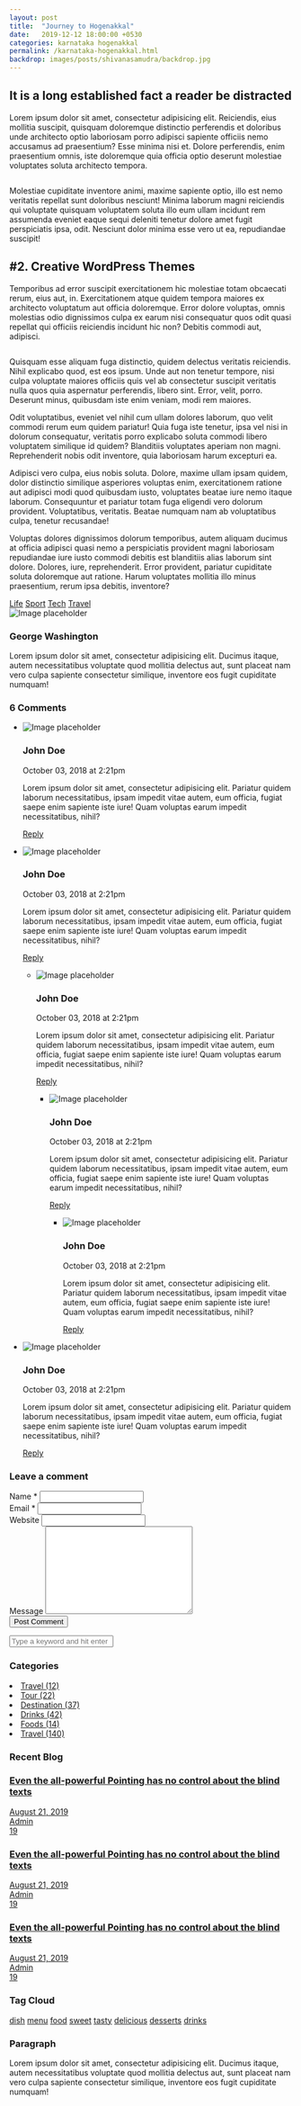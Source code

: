 ```yaml
---
layout: post
title:  "Journey to Hogenakkal"
date:   2019-12-12 18:00:00 +0530
categories: karnataka hogenakkal
permalink: /karnataka-hogenakkal.html
backdrop: images/posts/shivanasamudra/backdrop.jpg
---
```

<section class="ftco-section ftco-no-pt ftco-no-pb">
  <div class="container">
    <div class="row">
      <div class="col-lg-8 order-md-last ftco-animate py-md-5 mt-md-5">
        <h2 class="mb-3">It is a long established fact a reader be distracted</h2>
        <p>Lorem ipsum dolor sit amet, consectetur adipisicing elit. Reiciendis, eius mollitia suscipit, quisquam doloremque distinctio perferendis et doloribus unde architecto optio laboriosam porro adipisci sapiente officiis nemo accusamus ad praesentium? Esse minima nisi et. Dolore perferendis, enim praesentium omnis, iste doloremque quia officia optio deserunt molestiae voluptates soluta architecto tempora.</p>
        <p>
          <img src="images/image_6.jpg" alt="" class="img-fluid">
        </p>
        <p>Molestiae cupiditate inventore animi, maxime sapiente optio, illo est nemo veritatis repellat sunt doloribus nesciunt! Minima laborum magni reiciendis qui voluptate quisquam voluptatem soluta illo eum ullam incidunt rem assumenda eveniet eaque sequi deleniti tenetur dolore amet fugit perspiciatis ipsa, odit. Nesciunt dolor minima esse vero ut ea, repudiandae suscipit!</p>
        <h2 class="mb-3 mt-5">#2. Creative WordPress Themes</h2>
        <p>Temporibus ad error suscipit exercitationem hic molestiae totam obcaecati rerum, eius aut, in. Exercitationem atque quidem tempora maiores ex architecto voluptatum aut officia doloremque. Error dolore voluptas, omnis molestias odio dignissimos culpa ex earum nisi consequatur quos odit quasi repellat qui officiis reiciendis incidunt hic non? Debitis commodi aut, adipisci.</p>
        <p>
          <img src="images/image_4.jpg" alt="" class="img-fluid">
        </p>
        <p>Quisquam esse aliquam fuga distinctio, quidem delectus veritatis reiciendis. Nihil explicabo quod, est eos ipsum. Unde aut non tenetur tempore, nisi culpa voluptate maiores officiis quis vel ab consectetur suscipit veritatis nulla quos quia aspernatur perferendis, libero sint. Error, velit, porro. Deserunt minus, quibusdam iste enim veniam, modi rem maiores.</p>
        <p>Odit voluptatibus, eveniet vel nihil cum ullam dolores laborum, quo velit commodi rerum eum quidem pariatur! Quia fuga iste tenetur, ipsa vel nisi in dolorum consequatur, veritatis porro explicabo soluta commodi libero voluptatem similique id quidem? Blanditiis voluptates aperiam non magni. Reprehenderit nobis odit inventore, quia laboriosam harum excepturi ea.</p>
        <p>Adipisci vero culpa, eius nobis soluta. Dolore, maxime ullam ipsam quidem, dolor distinctio similique asperiores voluptas enim, exercitationem ratione aut adipisci modi quod quibusdam iusto, voluptates beatae iure nemo itaque laborum. Consequuntur et pariatur totam fuga eligendi vero dolorum provident. Voluptatibus, veritatis. Beatae numquam nam ab voluptatibus culpa, tenetur recusandae!</p>
        <p>Voluptas dolores dignissimos dolorum temporibus, autem aliquam ducimus at officia adipisci quasi nemo a perspiciatis provident magni laboriosam repudiandae iure iusto commodi debitis est blanditiis alias laborum sint dolore. Dolores, iure, reprehenderit. Error provident, pariatur cupiditate soluta doloremque aut ratione. Harum voluptates mollitia illo minus praesentium, rerum ipsa debitis, inventore?</p>
        <div class="tag-widget post-tag-container mb-5 mt-5">
          <div class="tagcloud">
            <a href="#" class="tag-cloud-link">Life</a>
            <a href="#" class="tag-cloud-link">Sport</a>
            <a href="#" class="tag-cloud-link">Tech</a>
            <a href="#" class="tag-cloud-link">Travel</a>
          </div>
        </div>            
        <div class="about-author d-flex p-4 bg-light">
          <div class="bio mr-5">
            <img src="images/person_1.jpg" alt="Image placeholder" class="img-fluid mb-4">
          </div>
          <div class="desc">
            <h3>George Washington</h3>
            <p>Lorem ipsum dolor sit amet, consectetur adipisicing elit. Ducimus itaque, autem necessitatibus voluptate quod mollitia delectus aut, sunt placeat nam vero culpa sapiente consectetur similique, inventore eos fugit cupiditate numquam!</p>
          </div>
        </div>
        <div class="pt-5 mt-5">
          <h3 class="mb-5">6 Comments</h3>
          <ul class="comment-list">
            <li class="comment">
              <div class="vcard bio">
                <img src="images/person_1.jpg" alt="Image placeholder">
              </div>
              <div class="comment-body">
                <h3>John Doe</h3>
                <div class="meta">October 03, 2018 at 2:21pm</div>
                <p>Lorem ipsum dolor sit amet, consectetur adipisicing elit. Pariatur quidem laborum necessitatibus, ipsam impedit vitae autem, eum officia, fugiat saepe enim sapiente iste iure! Quam voluptas earum impedit necessitatibus, nihil?</p>
                <p><a href="#" class="reply">Reply</a></p>
              </div>
            </li>
            <li class="comment">
              <div class="vcard bio">
                <img src="images/person_1.jpg" alt="Image placeholder">
              </div>
              <div class="comment-body">
                <h3>John Doe</h3>
                <div class="meta">October 03, 2018 at 2:21pm</div>
                <p>Lorem ipsum dolor sit amet, consectetur adipisicing elit. Pariatur quidem laborum necessitatibus, ipsam impedit vitae autem, eum officia, fugiat saepe enim sapiente iste iure! Quam voluptas earum impedit necessitatibus, nihil?</p>
                <p><a href="#" class="reply">Reply</a></p>
              </div>
              <ul class="children">
                <li class="comment">
                  <div class="vcard bio">
                    <img src="images/person_1.jpg" alt="Image placeholder">
                  </div>
                  <div class="comment-body">
                    <h3>John Doe</h3>
                    <div class="meta">October 03, 2018 at 2:21pm</div>
                    <p>Lorem ipsum dolor sit amet, consectetur adipisicing elit. Pariatur quidem laborum necessitatibus, ipsam impedit vitae autem, eum officia, fugiat saepe enim sapiente iste iure! Quam voluptas earum impedit necessitatibus, nihil?</p>
                    <p><a href="#" class="reply">Reply</a></p>
                  </div>
                  <ul class="children">
                    <li class="comment">
                      <div class="vcard bio">
                        <img src="images/person_1.jpg" alt="Image placeholder">
                      </div>
                      <div class="comment-body">
                        <h3>John Doe</h3>
                        <div class="meta">October 03, 2018 at 2:21pm</div>
                        <p>Lorem ipsum dolor sit amet, consectetur adipisicing elit. Pariatur quidem laborum necessitatibus, ipsam impedit vitae autem, eum officia, fugiat saepe enim sapiente iste iure! Quam voluptas earum impedit necessitatibus, nihil?</p>
                        <p><a href="#" class="reply">Reply</a></p>
                      </div>
                        <ul class="children">
                          <li class="comment">
                            <div class="vcard bio">
                              <img src="images/person_1.jpg" alt="Image placeholder">
                            </div>
                            <div class="comment-body">
                              <h3>John Doe</h3>
                              <div class="meta">October 03, 2018 at 2:21pm</div>
                              <p>Lorem ipsum dolor sit amet, consectetur adipisicing elit. Pariatur quidem laborum necessitatibus, ipsam impedit vitae autem, eum officia, fugiat saepe enim sapiente iste iure! Quam voluptas earum impedit necessitatibus, nihil?</p>
                              <p><a href="#" class="reply">Reply</a></p>
                            </div>
                          </li>
                        </ul>
                    </li>
                  </ul>
                </li>
              </ul>
            </li>
            <li class="comment">
              <div class="vcard bio">
                <img src="images/person_1.jpg" alt="Image placeholder">
              </div>
              <div class="comment-body">
                <h3>John Doe</h3>
                <div class="meta">October 03, 2018 at 2:21pm</div>
                <p>Lorem ipsum dolor sit amet, consectetur adipisicing elit. Pariatur quidem laborum necessitatibus, ipsam impedit vitae autem, eum officia, fugiat saepe enim sapiente iste iure! Quam voluptas earum impedit necessitatibus, nihil?</p>
                <p><a href="#" class="reply">Reply</a></p>
              </div>
            </li>
          </ul>
          <!-- END comment-list -->      
          <div class="comment-form-wrap pt-5">
            <h3 class="mb-5">Leave a comment</h3>
            <form action="#" class="p-5 bg-light">
              <div class="form-group">
                <label for="name">Name *</label>
                <input type="text" class="form-control" id="name">
              </div>
              <div class="form-group">
                <label for="email">Email *</label>
                <input type="email" class="form-control" id="email">
              </div>
              <div class="form-group">
                <label for="website">Website</label>
                <input type="url" class="form-control" id="website">
              </div>
              <div class="form-group">
                <label for="message">Message</label>
                <textarea name="" id="message" cols="30" rows="10" class="form-control"></textarea>
              </div>
              <div class="form-group">
                <input type="submit" value="Post Comment" class="btn py-3 px-4 btn-primary">
              </div>
            </form>
          </div>
        </div>
      </div> <!-- .col-md-8 -->
      <div class="col-lg-4 sidebar ftco-animate bg-light py-md-5">
        <div class="sidebar-box pt-md-5">
          <form action="#" class="search-form">
            <div class="form-group">
              <span class="icon icon-search"></span>
              <input type="text" class="form-control" placeholder="Type a keyword and hit enter">
            </div>
          </form>
        </div>
        <div class="sidebar-box ftco-animate">
          <div class="categories">
            <h3>Categories</h3>
            <li><a href="#">Travel <span>(12)</span></a></li>
            <li><a href="#">Tour <span>(22)</span></a></li>
            <li><a href="#">Destination <span>(37)</span></a></li>
            <li><a href="#">Drinks <span>(42)</span></a></li>
            <li><a href="#">Foods <span>(14)</span></a></li>
            <li><a href="#">Travel <span>(140)</span></a></li>
          </div>
        </div>
        <div class="sidebar-box ftco-animate">
          <h3>Recent Blog</h3>
          <div class="block-21 mb-4 d-flex">
            <a class="blog-img mr-4" style="background-image: url(images/image_1.jpg);"></a>
            <div class="text">
              <h3 class="heading"><a href="#">Even the all-powerful Pointing has no control about the blind texts</a></h3>
              <div class="meta">
                <div><a href="#"><span class="icon-calendar"></span> August 21, 2019</a></div>
                <div><a href="#"><span class="icon-person"></span> Admin</a></div>
                <div><a href="#"><span class="icon-chat"></span> 19</a></div>
              </div>
            </div>
          </div>
          <div class="block-21 mb-4 d-flex">
            <a class="blog-img mr-4" style="background-image: url(images/image_2.jpg);"></a>
            <div class="text">
              <h3 class="heading"><a href="#">Even the all-powerful Pointing has no control about the blind texts</a></h3>
              <div class="meta">
                <div><a href="#"><span class="icon-calendar"></span> August 21, 2019</a></div>
                <div><a href="#"><span class="icon-person"></span> Admin</a></div>
                <div><a href="#"><span class="icon-chat"></span> 19</a></div>
              </div>
            </div>
          </div>
          <div class="block-21 mb-4 d-flex">
            <a class="blog-img mr-4" style="background-image: url(images/image_3.jpg);"></a>
            <div class="text">
              <h3 class="heading"><a href="#">Even the all-powerful Pointing has no control about the blind texts</a></h3>
              <div class="meta">
                <div><a href="#"><span class="icon-calendar"></span> August 21, 2019</a></div>
                <div><a href="#"><span class="icon-person"></span> Admin</a></div>
                <div><a href="#"><span class="icon-chat"></span> 19</a></div>
              </div>
            </div>
          </div>
        </div>
        <div class="sidebar-box ftco-animate">
          <h3>Tag Cloud</h3>
          <div class="tagcloud">
            <a href="#" class="tag-cloud-link">dish</a>
            <a href="#" class="tag-cloud-link">menu</a>
            <a href="#" class="tag-cloud-link">food</a>
            <a href="#" class="tag-cloud-link">sweet</a>
            <a href="#" class="tag-cloud-link">tasty</a>
            <a href="#" class="tag-cloud-link">delicious</a>
            <a href="#" class="tag-cloud-link">desserts</a>
            <a href="#" class="tag-cloud-link">drinks</a>
          </div>
        </div>
        <div class="sidebar-box ftco-animate">
          <h3>Paragraph</h3>
          <p>Lorem ipsum dolor sit amet, consectetur adipisicing elit. Ducimus itaque, autem necessitatibus voluptate quod mollitia delectus aut, sunt placeat nam vero culpa sapiente consectetur similique, inventore eos fugit cupiditate numquam!</p>
        </div>
      </div>
    </div>
  </div>
</section> <!-- .section -->